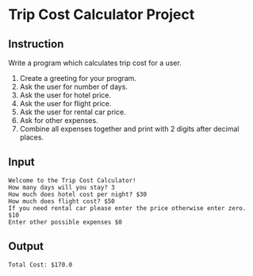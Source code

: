 # Trip Cost Calculator Project 

## Instruction

Write a program which calculates trip cost for a user. 
1. Create a greeting for your program.
2. Ask the user for number of days.
3. Ask the user for hotel price.
4. Ask the user for flight price.
5. Ask the user for rental car price.
6. Ask for other expenses.
4. Combine all expenses together and print with 2 digits after decimal places.

## Input

```
Welcome to the Trip Cost Calculator!
How many days will you stay? 3
How much does hotel cost per night? $30
How much does flight cost? $50
If you need rental car please enter the price otherwise enter zero. $10
Enter other possible expenses $0

```

## Output
```
Total Cost: $170.0
```